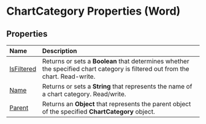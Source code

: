 
# ChartCategory Properties (Word)

## Properties



|**Name**|**Description**|
|:-----|:-----|
|[IsFiltered](09bccd76-13d7-75b4-966a-047677a7dc87.md)|Returns or sets a  **Boolean** that determines whether the specified chart category is filtered out from the chart. Read-write.|
|[Name](e2967c5f-639c-ae31-9098-d073c6602e5e.md)|Returns or sets a  **String** that represents the name of a chart category. Read/write.|
|[Parent](9b1664a6-c030-a4ba-4903-e68380fd88f1.md)|Returns an  **Object** that represents the parent object of the specified **ChartCategory** object.|
